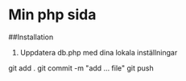 # Min php sida

##Installation

1. Uppdatera db.php med dina lokala inställningar



git add .
git commit -m "add ... file"
git push